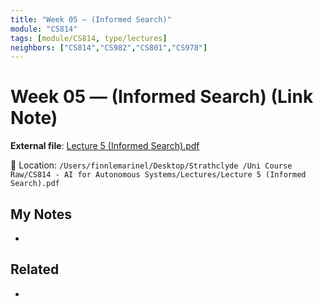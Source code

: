 ```yaml
---
title: "Week 05 — (Informed Search)"
module: "CS814"
tags: [module/CS814, type/lectures]
neighbors: ["CS814","CS982","CS801","CS978"]
---
```


# Week 05 — (Informed Search) (Link Note)

**External file**: [Lecture 5 (Informed Search).pdf](file:///Users/finnlemarinel/Desktop/Strathclyde%20/Uni%20Course%20Raw/CS814%20-%20AI%20for%20Autonomous%20Systems/Lectures/Lecture%205%20%28Informed%20Search%29.pdf)

📂 Location: `/Users/finnlemarinel/Desktop/Strathclyde /Uni Course Raw/CS814 - AI for Autonomous Systems/Lectures/Lecture 5 (Informed Search).pdf`

## My Notes
-

## Related
-

